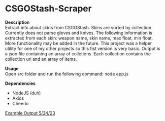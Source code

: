# CSGOStash-Scraper

**Description**  
Extract info about skins from CSGOStash. Skins are sorted by collection. Currently does not parse gloves and knives. The following information is extracted from each skin: weapon name, skin name, max float, min float. More functionality may be added in the future. This project was a helper utility for one of my other projects so this fist version is very basic. Output is a json file containing an array of colletions. Each collection contains the collection url and an array of items.

**Usage**  
Open src folder and run the following command: node app.js

**Dependencies**  
- NodeJS (duh)
- Axios
- Cheerio

[Example Output 5/24/23](https://hastebin.com/share/unozacocuh.json)
